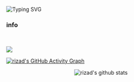 <img
     src="https://readme-typing-svg.herokuapp.com?lines=Muhammed+rizad"
            alt="Typing SVG"/> 
  <br>
</div>
<h3>info</h3>
<br>

<p>
<img src="https://github-readme-streak-stats.herokuapp.com/?user=riz4d"></img>
</p>

[![rizad's GitHub Activity Graph](https://activity-graph.herokuapp.com/graph?username=riz4d&theme=tokyonight)](https://github.com/riz4d)
</div>

<p align="center">
<img align="center" alt="rizad's github stats" src="https://github-readme-stats.anuraghazra1.vercel.app/api/top-langs/?username=riz4d&layout=compact&langs_count=10&hide=html,css&bg_color=30,000000,434343&title_color=fe428e&text_color=f1f1eb" />
</p>
